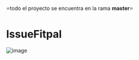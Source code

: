 ⭐todo el proyecto se encuentra en la rama **master**⭐
# IssueFitpal
![image](https://github.com/aerospoke/IssueFitpal/assets/51839970/6960d7cf-0375-4cb5-9a05-efa7c4d602ca)

